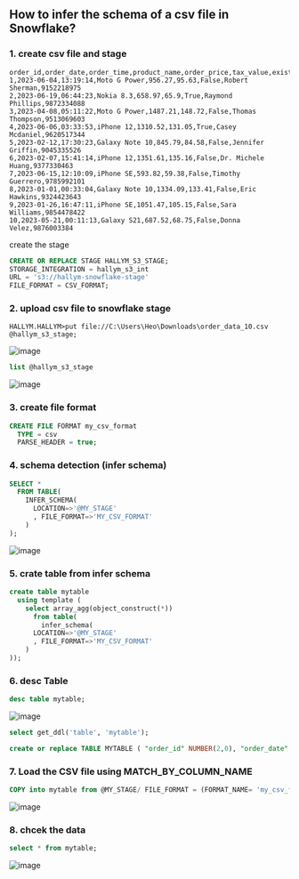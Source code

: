 ## How to infer the schema of a csv file in Snowflake?

### 1. create csv file and stage
```csv
order_id,order_date,order_time,product_name,order_price,tax_value,existing_customer,customer_name,mobile_number
1,2023-06-04,13:19:14,Moto G Power,956.27,95.63,False,Robert Sherman,9152218975
2,2023-06-19,06:44:23,Nokia 8.3,658.97,65.9,True,Raymond Phillips,9872334088
3,2023-04-08,05:11:22,Moto G Power,1487.21,148.72,False,Thomas Thompson,9513069603
4,2023-06-06,03:33:53,iPhone 12,1310.52,131.05,True,Casey Mcdaniel,9620517344
5,2023-02-12,17:30:23,Galaxy Note 10,845.79,84.58,False,Jennifer Griffin,9045335526
6,2023-02-07,15:41:14,iPhone 12,1351.61,135.16,False,Dr. Michele Huang,9377330463
7,2023-06-15,12:10:09,iPhone SE,593.82,59.38,False,Timothy Guerrero,9785992101
8,2023-01-01,00:33:04,Galaxy Note 10,1334.09,133.41,False,Eric Hawkins,9324423643
9,2023-01-26,16:47:11,iPhone SE,1051.47,105.15,False,Sara Williams,9854478422
10,2023-05-21,00:11:13,Galaxy S21,687.52,68.75,False,Donna Velez,9876003384
```

create the stage
```sql
CREATE OR REPLACE STAGE HALLYM_S3_STAGE;
STORAGE_INTEGRATION = hallym_s3_int
URL = 's3://hallym-snowflake-stage'
FILE_FORMAT = CSV_FORMAT;
```
### 2. upload csv file to snowflake stage
```
HALLYM.HALLYM>put file://C:\Users\Heo\Downloads\order_data_10.csv @hallym_s3_stage;
```
![image](https://github.com/SeongjaeHuh/snowflake/assets/52474199/aa395212-c30e-4876-bc9c-e4fb487b6778)


```sql
list @hallym_s3_stage
```
![image](https://github.com/SeongjaeHuh/snowflake/assets/52474199/3a38cbcd-8501-4f9d-b478-cfca612e5171)



### 3. create file format
```sql
CREATE FILE FORMAT my_csv_format
  TYPE = csv
  PARSE_HEADER = true;

```
### 4. schema detection (infer schema)

```sql
SELECT *
  FROM TABLE(
    INFER_SCHEMA(
      LOCATION=>'@MY_STAGE'
      , FILE_FORMAT=>'MY_CSV_FORMAT'
    )
);

```
![image](https://github.com/SeongjaeHuh/snowflake/assets/52474199/a0446630-0ffc-4c86-889b-75093725e457)

### 5. crate table from infer schema
```sql
create table mytable
  using template (
    select array_agg(object_construct(*))
      from table(
        infer_schema(
      LOCATION=>'@MY_STAGE'
      , FILE_FORMAT=>'MY_CSV_FORMAT'
    )
));
```
### 6. desc Table

```sql
desc table mytable;
```
![image](https://github.com/SeongjaeHuh/snowflake/assets/52474199/874707a6-d97b-48a9-8150-69e85476c27d)


```sql
select get_ddl('table', 'mytable');
```
```sql
create or replace TABLE MYTABLE ( "order_id" NUMBER(2,0), "order_date" DATE, "order_time" TIME(9), "product_name" VARCHAR(16777216), "order_price" NUMBER(6,2), "tax_value" NUMBER(5,2), "existing_customer" BOOLEAN, "customer_name" VARCHAR(16777216), "mobile_number" NUMBER(10,0) );
```

### 7. Load the CSV file using MATCH_BY_COLUMN_NAME

```sql
COPY into mytable from @MY_STAGE/ FILE_FORMAT = (FORMAT_NAME= 'my_csv_format') MATCH_BY_COLUMN_NAME=CASE_INSENSITIVE;
```
![image](https://github.com/SeongjaeHuh/snowflake/assets/52474199/cd72f395-404b-4bf3-8fc3-9e1806dfc879)



### 8. chcek the data

```sql
select * from mytable;
```
![image](https://github.com/SeongjaeHuh/snowflake/assets/52474199/7c8be86b-c28e-417f-82d6-62cbf44654cd)




